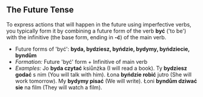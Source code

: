 ## The Future Tense

To express actions that will happen in the future using imperfective verbs, you typically form it by combining a future form of the verb __być__ ('to be') with the infinitive (the base form, ending in __-ć__) of the main verb.

*   Future forms of 'być': __byda, bydziesz, byńdzie, bydymy, byńdziecie, byndům__
*   _Formation:_ Future 'być' form + Infinitive of main verb
*   _Examples:_ Jo __byda czytać__ ksiůnżka (I will read a book). Ty __bydziesz godać__ s nim (You will talk with him). Łona __byńdzie robić__ jutro (She will work tomorrow). My __bydymy pisać__ (We will write). Łoni __byndům dziwać sie__ na film (They will watch a film).